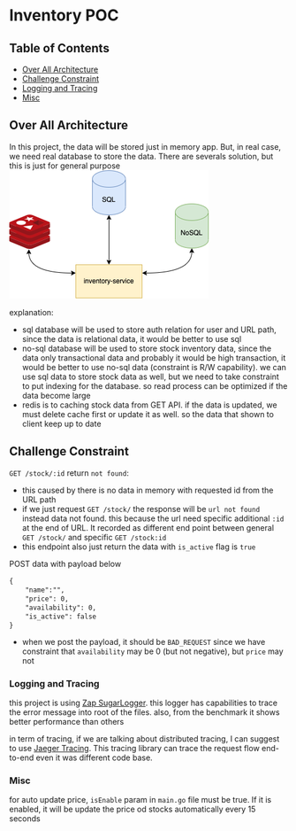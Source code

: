 # Inventory POC

## Table of Contents

- [Over All Architecture](#architecture)
- [Challenge Constraint](#constraint)
- [Logging and Tracing](#usage)
- [Misc](#misc)

## Over All Architecture <a name = "architecture"></a>

In this project, the data will be stored just in memory app. But, in real case, we need real database to store the data.
There are severals solution, but this is just for general purpose
![Screenshot](./img1.png)

explanation:

- sql database will be used to store auth relation for user and URL path, since the data is relational data, it would be better to use sql
- no-sql database will be used to store stock inventory data, since the data only transactional data and probably it would be high transaction, it would be better to use no-sql data (constraint is R/W capability). we can use sql data to store stock data as well, but we need to take constraint to put indexing for the database. so read process can be optimized if the data become large
- redis is to caching stock data from GET API. if the data is updated, we must delete cache first or update it as well. so the data that shown to client keep up to date

## Challenge Constraint <a name = "constraint"></a>

`GET /stock/:id` return `not found`:

- this caused by there is no data in memory with requested id from the URL path
- if we just request `GET /stock/` the response will be `url not found` instead data not found. this because the url need specific additional `:id` at the end of URL. It recorded as different end point between general `GET /stock/` and specific `GET /stock:id`
- this endpoint also just return the data with `is_active` flag is `true`

POST data with payload below

```
{
    "name":"",
    "price": 0,
    "availability": 0,
    "is_active": false
}
```

- when we post the payload, it should be `BAD_REQUEST` since we have constraint that `availability` may be 0 (but not negative), but `price` may not

### Logging and Tracing <a name = "usage"></a>

this project is using [Zap SugarLogger](https://github.com/uber-go/zap). this logger has capabilities to trace the error message into root of the files. also, from the benchmark it shows better performance than others

in term of tracing, if we are talking about distributed tracing, I can suggest to use [Jaeger Tracing](https://github.com/jaegertracing/jaeger). This tracing library can trace the request flow end-to-end even it was different code base.

### Misc <a name = "misc"></a>

for auto update price, `isEnable` param in `main.go` file must be true. If it is enabled, it will be update the price od stocks automatically every 15 seconds
